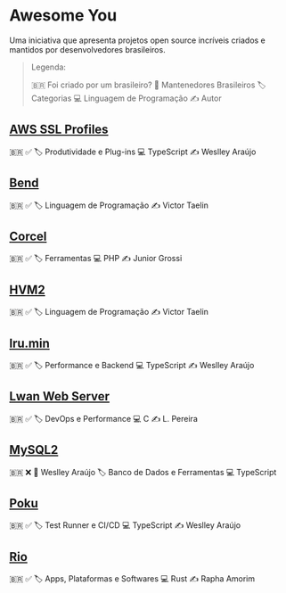 # Awesome You

Uma iniciativa que apresenta projetos open source incríveis criados e mantidos por desenvolvedores brasileiros.

> Legenda:
> 
> 🇧🇷 Foi criado por um brasileiro?
> 👤 Mantenedores Brasileiros
> 🏷️ Categorias
> 💻 Linguagem de Programação
> ✍️ Autor


## [AWS SSL Profiles](https://github.com/mysqljs/aws-ssl-profiles)

🇧🇷 ✅
🏷️ Produtividade e Plug-ins
💻 TypeScript
✍️ Weslley Araújo

## [Bend](https://github.com/HigherOrderCO/Bend)

🇧🇷 ✅
🏷️ Linguagem de Programação
✍️ Victor Taelin

## [Corcel](https://github.com/corcel/corcel)

🇧🇷 ✅
🏷️ Ferramentas
💻 PHP
✍️ Junior Grossi

## [HVM2](https://github.com/HigherOrderCO/HVM)

🇧🇷 ✅
🏷️ Linguagem de Programação
✍️ Victor Taelin

## [lru.min](https://github.com/wellwelwel/lru.min)

🇧🇷 ✅
🏷️ Performance e Backend
💻 TypeScript
✍️ Weslley Araújo

## [Lwan Web Server](https://github.com/lpereira/lwan)

🇧🇷 ✅
🏷️ DevOps e Performance
💻 C
✍️ L. Pereira

## [MySQL2](https://github.com/sidorares/node-mysql2)

🇧🇷 ❌
👤 Weslley Araújo
🏷️ Banco de Dados e Ferramentas
💻 TypeScript

## [Poku](https://github.com/wellwelwel/poku)

🇧🇷 ✅
🏷️ Test Runner e CI/CD
💻 TypeScript
✍️ Weslley Araújo

## [Rio](https://github.com/raphamorim/rio)

🇧🇷 ✅
🏷️ Apps, Plataformas e Softwares
💻 Rust
✍️ Rapha Amorim
